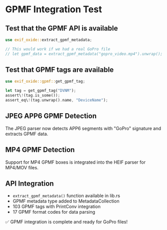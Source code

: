# GPMF Integration Test

## Test that the GPMF API is available

```rust
use exif_oxide::extract_gpmf_metadata;

// This would work if we had a real GoPro file
// let gpmf_data = extract_gpmf_metadata("gopro_video.mp4").unwrap();
```

## Test that GPMF tags are available

```rust
use exif_oxide::gpmf::get_gpmf_tag;

let tag = get_gpmf_tag("DVNM");
assert\!(tag.is_some());
assert_eq\!(tag.unwrap().name, "DeviceName");
```

## JPEG APP6 GPMF Detection

The JPEG parser now detects APP6 segments with "GoPro" signature and extracts GPMF data.

## MP4 GPMF Detection  

Support for MP4 GPMF boxes is integrated into the HEIF parser for MP4/MOV files.

## API Integration

- `extract_gpmf_metadata()` function available in lib.rs
- GPMF metadata type added to MetadataCollection
- 103 GPMF tags with PrintConv integration
- 17 GPMF format codes for data parsing

✅ GPMF integration is complete and ready for GoPro files\!

